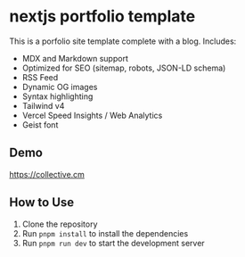 # nextjs portfolio template

This is a porfolio site template complete with a blog. Includes:

- MDX and Markdown support
- Optimized for SEO (sitemap, robots, JSON-LD schema)
- RSS Feed
- Dynamic OG images
- Syntax highlighting
- Tailwind v4
- Vercel Speed Insights / Web Analytics
- Geist font

## Demo

https://collective.cm

## How to Use

1. Clone the repository
2. Run `pnpm install` to install the dependencies
3. Run `pnpm run dev` to start the development server
